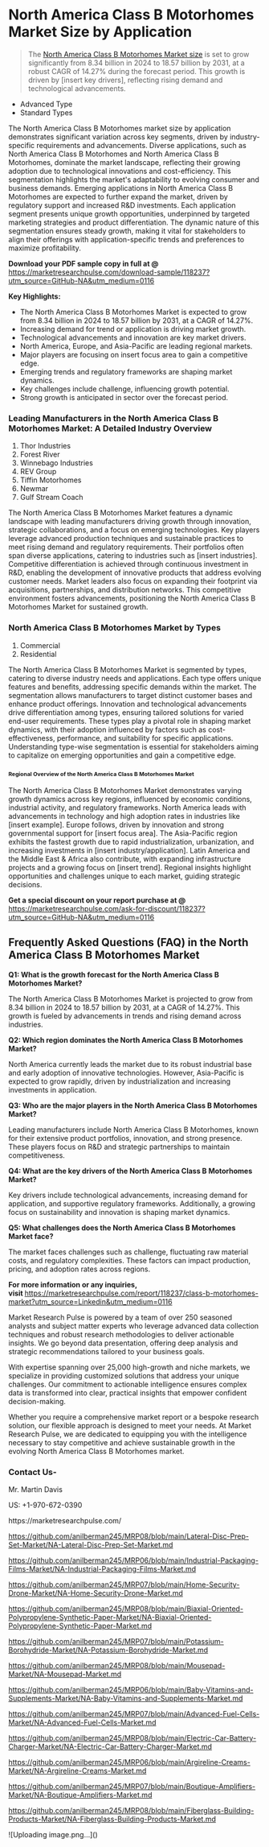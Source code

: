 <h1>North America Class B Motorhomes Market&nbsp;Size by Application</h1><blockquote><p>The <a href="https://marketresearchpulse.com/download-sample/118237?utm_source=GitHub-NA&amp;utm_medium=0116">North America Class B Motorhomes Market size</a> is set to grow significantly from 8.34 billion in 2024 to 18.57 billion by 2031, at a robust CAGR of 14.27% during the forecast period. This growth is driven by [insert key drivers], reflecting rising demand and technological advancements.</p></blockquote><ul><li>Advanced Type<li> Standard Types</li></ul><p>The North America Class B Motorhomes market size by application demonstrates significant variation across key segments, driven by industry-specific requirements and advancements. Diverse applications, such as North America Class B Motorhomes and North America Class B Motorhomes, dominate the market landscape, reflecting their growing adoption due to technological innovations and cost-efficiency. This segmentation highlights the market's adaptability to evolving consumer and business demands. Emerging applications in North America Class B Motorhomes are expected to further expand the market, driven by regulatory support and increased R&D investments. Each application segment presents unique growth opportunities, underpinned by targeted marketing strategies and product differentiation. The dynamic nature of this segmentation ensures steady growth, making it vital for stakeholders to align their offerings with application-specific trends and preferences to maximize profitability.</p><p><strong>Download your PDF sample copy in full at @ </strong><a href="https://marketresearchpulse.com/download-sample/118237?utm_source=GitHub-NA&amp;utm_medium=0116">https://marketresearchpulse.com/download-sample/118237?utm_source=GitHub-NA&amp;utm_medium=0116</a></p><p><strong>Key Highlights: </strong></p><ul><li>The North America Class B Motorhomes Market is expected to grow from 8.34 billion in 2024 to 18.57 billion by 2031, at a CAGR of 14.27%.</li><li>Increasing demand for trend or application is driving market growth.</li><li>Technological advancements and innovation are key market drivers.</li><li>North America, Europe, and Asia-Pacific are leading regional markets.</li><li>Major players are focusing on insert focus area to gain a competitive edge.</li><li>Emerging trends and regulatory frameworks are shaping market dynamics.</li><li>Key challenges include challenge, influencing growth potential.</li><li>Strong growth is anticipated in sector over the forecast period.</li></ul><h3>Leading Manufacturers in the North America Class B Motorhomes Market: A Detailed Industry Overview</h3><ol><li>Thor Industries</li><li>Forest River</li><li>Winnebago Industries</li><li>REV Group</li><li>Tiffin Motorhomes</li><li>Newmar</li><li>Gulf Stream Coach</li></ol><div class="flex max-w-full flex-col flex-grow"><div class="min-h-8 text-message flex w-full flex-col items-end gap-2 whitespace-normal break-words [.text-message+&amp;]:mt-5" dir="auto" data-message-author-role="assistant" data-message-id="fd8432e4-4910-450d-b182-61b7bfb0a01f" data-message-model-slug="gpt-4o"><div class="flex w-full flex-col gap-1 empty:hidden first:pt-[3px]"><div class="markdown prose w-full break-words dark:prose-invert light"><p>The North America Class B Motorhomes Market features a dynamic landscape with leading manufacturers driving growth through innovation, strategic collaborations, and a focus on emerging technologies. Key players leverage advanced production techniques and sustainable practices to meet rising demand and regulatory requirements. Their portfolios often span diverse applications, catering to industries such as [insert industries]. Competitive differentiation is achieved through continuous investment in R&amp;D, enabling the development of innovative products that address evolving customer needs. Market leaders also focus on expanding their footprint via acquisitions, partnerships, and distribution networks. This competitive environment fosters advancements, positioning the North America Class B Motorhomes Market for sustained growth.</p></div></div></div></div><h3>North America Class B Motorhomes Market by Types</h3><ol><li>Commercial<li> Residential</li></ol><div class="flex max-w-full flex-col flex-grow"><div class="min-h-8 text-message flex w-full flex-col items-end gap-2 whitespace-normal break-words [.text-message+&amp;]:mt-5" dir="auto" data-message-author-role="assistant" data-message-id="084470be-0bb7-4664-bddf-5156b4f41249" data-message-model-slug="gpt-4o-mini"><div class="flex w-full flex-col gap-1 empty:hidden first:pt-[3px]"><div class="markdown prose w-full break-words dark:prose-invert light"><p>The North America Class B Motorhomes Market is segmented by types, catering to diverse industry needs and applications. Each type offers unique features and benefits, addressing specific demands within the market. The segmentation allows manufacturers to target distinct customer bases and enhance product offerings. Innovation and technological advancements drive differentiation among types, ensuring tailored solutions for varied end-user requirements. These types play a pivotal role in shaping market dynamics, with their adoption influenced by factors such as cost-effectiveness, performance, and suitability for specific applications. Understanding type-wise segmentation is essential for stakeholders aiming to capitalize on emerging opportunities and gain a competitive edge.</p></div></div></div></div><h3><span style="font-size: 11px;">Regional Overview of the North America Class B Motorhomes Market</span></h3><div class="flex max-w-full flex-col flex-grow"><div class="min-h-8 text-message flex w-full flex-col items-end gap-2 whitespace-normal break-words [.text-message+&amp;]:mt-5" dir="auto" data-message-author-role="assistant" data-message-id="e9038762-ce64-4e30-91c9-9bd413514231" data-message-model-slug="gpt-4o-mini"><div class="flex w-full flex-col gap-1 empty:hidden first:pt-[3px]"><div class="markdown prose w-full break-words dark:prose-invert light"><p>The North America Class B Motorhomes Market demonstrates varying growth dynamics across key regions, influenced by economic conditions, industrial activity, and regulatory frameworks. North America leads with advancements in technology and high adoption rates in industries like [insert example]. Europe follows, driven by innovation and strong governmental support for [insert focus area]. The Asia-Pacific region exhibits the fastest growth due to rapid industrialization, urbanization, and increasing investments in [insert industry/application]. Latin America and the Middle East &amp; Africa also contribute, with expanding infrastructure projects and a growing focus on [insert trend]. Regional insights highlight opportunities and challenges unique to each market, guiding strategic decisions.</p></div></div></div></div><p><strong>Get a special discount on your report purchase at @ </strong><a href="https://marketresearchpulse.com/ask-for-discount/118237?utm_source=GitHub-NA&amp;utm_medium=0116">https://marketresearchpulse.com/ask-for-discount/118237?utm_source=GitHub-NA&amp;utm_medium=0116</a></p><h2>Frequently Asked Questions (FAQ) in the North America Class B Motorhomes Market</h2><p><strong>Q1: What is the growth forecast for the North America Class B Motorhomes Market?</strong></p><p>The North America Class B Motorhomes Market is projected to grow from 8.34 billion in 2024 to 18.57 billion by 2031, at a CAGR of 14.27%. This growth is fueled by advancements in trends and rising demand across industries.</p><p><strong>Q2: Which region dominates the North America Class B Motorhomes Market?</strong></p><p>North America currently leads the market due to its robust industrial base and early adoption of innovative technologies. However, Asia-Pacific is expected to grow rapidly, driven by industrialization and increasing investments in application.</p><p><strong>Q3: Who are the major players in the North America Class B Motorhomes Market?</strong></p><p>Leading manufacturers include North America Class B Motorhomes, known for their extensive product portfolios, innovation, and strong presence. These players focus on R&amp;D and strategic partnerships to maintain competitiveness.</p><p><strong>Q4: What are the key drivers of the North America Class B Motorhomes Market?</strong></p><p>Key drivers include technological advancements, increasing demand for application, and supportive regulatory frameworks. Additionally, a growing focus on sustainability and innovation is shaping market dynamics.</p><p><strong>Q5: What challenges does the North America Class B Motorhomes Market face?</strong></p><p>The market faces challenges such as challenge, fluctuating raw material costs, and regulatory complexities. These factors can impact production, pricing, and adoption rates across regions.</p><p><strong>For more information or any inquiries, visit&nbsp;</strong><a href="https://marketresearchpulse.com/report/118237/class-b-motorhomes-market?utm_source=Linkedin&utm_medium=0116">https://marketresearchpulse.com/report/118237/class-b-motorhomes-market?utm_source=Linkedin&utm_medium=0116</a></p><p>Market Research Pulse is powered by a team of over 250 seasoned analysts and subject matter experts who leverage advanced data collection techniques and robust research methodologies to deliver actionable insights. We go beyond data presentation, offering deep analysis and strategic recommendations tailored to your business goals.</p><p>With expertise spanning over 25,000 high-growth and niche markets, we specialize in providing customized solutions that address your unique challenges. Our commitment to actionable intelligence ensures complex data is transformed into clear, practical insights that empower confident decision-making.</p><p>Whether you require a comprehensive market report or a bespoke research solution, our flexible approach is designed to meet your needs. At Market Research Pulse, we are dedicated to equipping you with the intelligence necessary to stay competitive and achieve sustainable growth in the evolving North America Class B Motorhomes market.</p><h3><strong>Contact Us-</strong></h3><p>Mr. Martin Davis</p><p>US: +1-970-672-0390</p><p>https://marketresearchpulse.com/</p><p><a href="https://github.com/anilberman245/MRP08/blob/main/Lateral-Disc-Prep-Set-Market/NA-Lateral-Disc-Prep-Set-Market.md">https://github.com/anilberman245/MRP08/blob/main/Lateral-Disc-Prep-Set-Market/NA-Lateral-Disc-Prep-Set-Market.md</a></p><p><a href="https://github.com/anilberman245/MRP06/blob/main/Industrial-Packaging-Films-Market/NA-Industrial-Packaging-Films-Market.md">https://github.com/anilberman245/MRP06/blob/main/Industrial-Packaging-Films-Market/NA-Industrial-Packaging-Films-Market.md</a></p><p><a href="https://github.com/anilberman245/MRP07/blob/main/Home-Security-Drone-Market/NA-Home-Security-Drone-Market.md">https://github.com/anilberman245/MRP07/blob/main/Home-Security-Drone-Market/NA-Home-Security-Drone-Market.md</a></p><p><a href="https://github.com/anilberman245/MRP08/blob/main/Biaxial-Oriented-Polypropylene-Synthetic-Paper-Market/NA-Biaxial-Oriented-Polypropylene-Synthetic-Paper-Market.md">https://github.com/anilberman245/MRP08/blob/main/Biaxial-Oriented-Polypropylene-Synthetic-Paper-Market/NA-Biaxial-Oriented-Polypropylene-Synthetic-Paper-Market.md</a></p><p><a href="https://github.com/anilberman245/MRP07/blob/main/Potassium-Borohydride-Market/NA-Potassium-Borohydride-Market.md">https://github.com/anilberman245/MRP07/blob/main/Potassium-Borohydride-Market/NA-Potassium-Borohydride-Market.md</a></p><p><a href="https://github.com/anilberman245/MRP08/blob/main/Mousepad-Market/NA-Mousepad-Market.md">https://github.com/anilberman245/MRP08/blob/main/Mousepad-Market/NA-Mousepad-Market.md</a></p><p><a href="https://github.com/anilberman245/MRP06/blob/main/Baby-Vitamins-and-Supplements-Market/NA-Baby-Vitamins-and-Supplements-Market.md">https://github.com/anilberman245/MRP06/blob/main/Baby-Vitamins-and-Supplements-Market/NA-Baby-Vitamins-and-Supplements-Market.md</a></p><p><a href="https://github.com/anilberman245/MRP07/blob/main/Advanced-Fuel-Cells-Market/NA-Advanced-Fuel-Cells-Market.md">https://github.com/anilberman245/MRP07/blob/main/Advanced-Fuel-Cells-Market/NA-Advanced-Fuel-Cells-Market.md</a></p><p><a href="https://github.com/anilberman245/MRP08/blob/main/Electric-Car-Battery-Charger-Market/NA-Electric-Car-Battery-Charger-Market.md">https://github.com/anilberman245/MRP08/blob/main/Electric-Car-Battery-Charger-Market/NA-Electric-Car-Battery-Charger-Market.md</a></p><p><a href="https://github.com/anilberman245/MRP06/blob/main/Argireline-Creams-Market/NA-Argireline-Creams-Market.md">https://github.com/anilberman245/MRP06/blob/main/Argireline-Creams-Market/NA-Argireline-Creams-Market.md</a></p><p><a href="https://github.com/anilberman245/MRP07/blob/main/Boutique-Amplifiers-Market/NA-Boutique-Amplifiers-Market.md">https://github.com/anilberman245/MRP07/blob/main/Boutique-Amplifiers-Market/NA-Boutique-Amplifiers-Market.md</a></p><p><a href="https://github.com/anilberman245/MRP08/blob/main/Fiberglass-Building-Products-Market/NA-Fiberglass-Building-Products-Market.md">https://github.com/anilberman245/MRP08/blob/main/Fiberglass-Building-Products-Market/NA-Fiberglass-Building-Products-Market.md</a></p>
![Uploading image.png…]()
